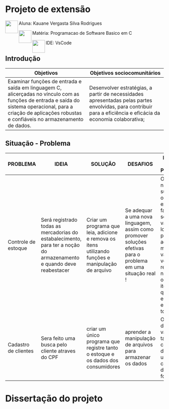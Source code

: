 

# Projeto de extensão

Aluna: Kauane Vergasta Silva Rodrigues <img align="left" width="40" height="40" src="https://github.com/user-attachments/assets/e47918ba-5e61-445c-b08b-d9fa1bc43a21">

Matéria: Programacao de Software Basico em C <img align="left"  src="https://github-production-user-asset-6210df.s3.amazonaws.com/100960721/370507404-81d4538f-aac4-44f0-a8da-d46a470ae00b.png?X-Amz-Algorithm=AWS4-HMAC-SHA256&X-Amz-Credential=AKIAVCODYLSA53PQK4ZA%2F20240925%2Fus-east-1%2Fs3%2Faws4_request&X-Amz-Date=20240925T002833Z&X-Amz-Expires=300&X-Amz-Signature=474e080c94f7500f4b34a5339ea7e55cd0a3a73ccb34326ff156e880b8974155&X-Amz-SignedHeaders=host" data-canonical-src="https://github.com/user-attachments/assets/d0cd41fa-5877-45bd-bc6f-57a913f12630" width="40" heig
ht="40" /> 


IDE: VsCode  <img align="left" width="40" height="40" src="https://github.com/user-attachments/assets/e2968982-d671-4844-a1b4-665724cf77b7">

## Introdução

|  Objetivos|  Objetivos sociocomunitários|
-------------|-----------------------------|
Examinar funções de entrada e saída em linguagem C, alicerçadas no vínculo com as funções de entrada e saída do sistema operacional, para a criação de aplicações robustas e confiáveis no armazenamento de dados.| Desenvolver estratégias, a partir de necessidades apresentadas pelas partes envolvidas, para contribuir para a eficiência e eficácia da economia colaborativa;|




## Situação - Problema

| PROBLEMA          |       IDEIA         |       SOLUÇÃO                 | DESAFIOS| DEFEITOS DO PROTOTIPO|
| -----------------  | ---------------------|-----------------------------|----------|-----------------|
| Controle de estoque  | Será registrado todas as mercadorias do estabalecimento, para ter a noção do armazenamento e quando deve reabestacer |Criar um programa que leia, adicione e remova os itens utilizando funções e manipulação de arquivo|Se adequar a uma nova linguagem, assim como promover soluções efetivas para o problema em uma situação real ! |O programa não subescreve o item existente ou faz as somas do valores, logo é possível adicionar o mesmo item várias vezes e ao remover não remove o mesmo item de quanridade especifica, ele remove todos|
| Cadastro de clientes | Sera feito uma busca pelo cliente atraves do CPF| criar um único programa que registre tanto o estoque e os dados dos consumidores | aprender a manipulação de arquivos para armazenar os dados |O cadastro de CPF só valida o tamnho, caso seja digitado uma letra é cadastrado da mesma forma|


# Dissertação do projeto







­ 

­

